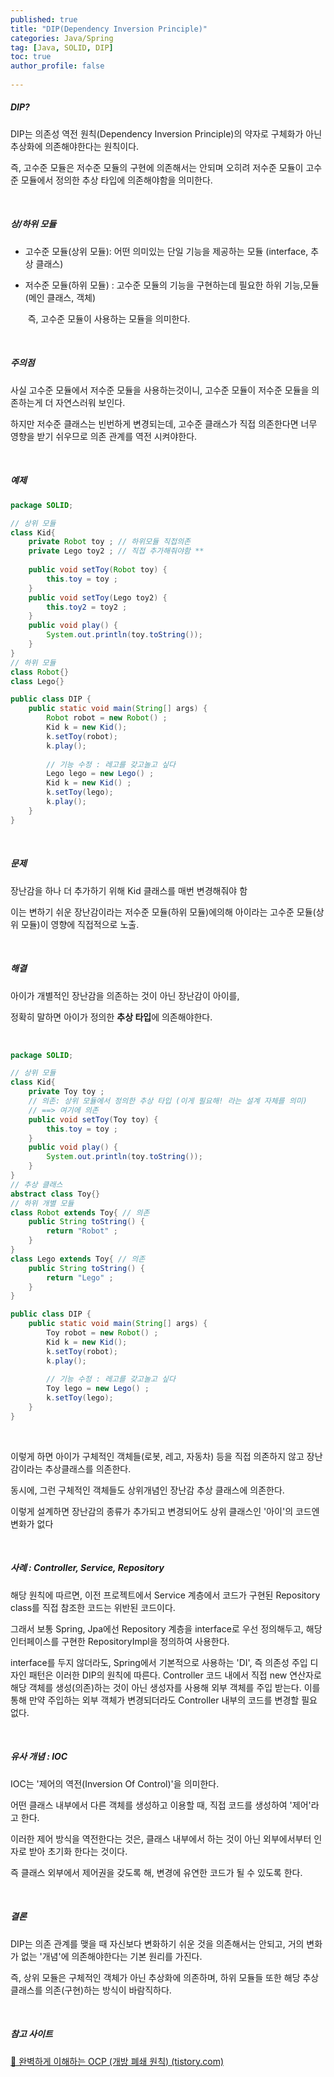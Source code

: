 ```yaml
---
published: true
title: "DIP(Dependency Inversion Principle)" 
categories: Java/Spring
tag: [Java, SOLID, DIP] 
toc: true
author_profile: false 
  
---
```




##### DIP? 

DIP는 의존성 역전 원칙(Dependency Inversion Principle)의 약자로 구체화가 아닌 추상화에 의존해야한다는 원칙이다. 

즉, 고수준 모듈은 저수준 모듈의 구현에 의존해서는 안되며 오히려 저수준 모듈이 고수준 모듈에서 정의한 추상 타입에 의존해야함을 의미한다. 

<br>



##### 상/하위 모듈

* 고수준 모듈(상위 모듈): 어떤 의미있는 단일 기능을 제공하는 모듈 (interface, 추상 클래스)

* 저수준 모듈(하위 모듈) : 고수준 모듈의 기능을 구현하는데 필요한 하위 기능,모듈 (메인 클래스, 객체)

  ​			즉, 고수준 모듈이 사용하는 모듈을 의미한다. 

 <br>



##### 주의점 

사실 고수준 모듈에서 저수준 모듈을 사용하는것이니, 고수준 모듈이 저수준 모듈을 의존하는게 더 자연스러워 보인다. 

하지만 저수준 클래스는 빈번하게 변경되는데, 고수준 클래스가 직접 의존한다면 너무 영향을 받기 쉬우므로 의존 관계를 역전 시켜야한다. 

<br>



##### 예제 

```java
package SOLID;

// 상위 모듈
class Kid{
	private Robot toy ; // 하위모듈 직접의존 
	private Lego toy2 ; // 직접 추가해줘야함 **
	
	public void setToy(Robot toy) {
		this.toy = toy ; 
	}
	public void setToy(Lego toy2) {
		this.toy2 = toy2 ; 
	}
	public void play() {
		System.out.println(toy.toString());
	}
}
// 하위 모듈 
class Robot{}
class Lego{}

public class DIP {
	public static void main(String[] args) {
		Robot robot = new Robot() ; 
		Kid k = new Kid(); 
		k.setToy(robot);
		k.play();
		
		// 기능 수정 : 레고를 갖고놀고 싶다 
		Lego lego = new Lego() ; 
		Kid k = new Kid() ; 
		k.setToy(lego);
		k.play();
	}
}
```

<br>



##### 문제 

장난감을 하나 더 추가하기 위해 Kid 클래스를 매번 변경해줘야 함 

이는 변하기 쉬운 장난감이라는 저수준 모듈(하위 모듈)에의해 아이라는 고수준 모듈(상위 모듈)이 영향에 직접적으로 노출. 

<br>





##### 해결 

아이가 개별적인 장난감을 의존하는 것이 아닌 장난감이 아이를, 

정확히 말하면 아이가 정의한 **추상 타입**에 의존해야한다.  

<br>

```java
package SOLID;

// 상위 모듈
class Kid{
	private Toy toy ;
	// 의존: 상위 모듈에서 정의한 추상 타입 (이게 필요해! 라는 설계 자체를 의미) 
	// ==> 여기에 의존 
	public void setToy(Toy toy) {
		this.toy = toy ; 
	}
	public void play() {
		System.out.println(toy.toString());
	}
}
// 추상 클래스 
abstract class Toy{}
// 하위 개별 모듈 
class Robot extends Toy{ // 의존 
	public String toString() {
		return "Robot" ; 
	}
}
class Lego extends Toy{ // 의존 
	public String toString() {
		return "Lego" ; 
	}
}

public class DIP {
	public static void main(String[] args) {
		Toy robot = new Robot() ; 
		Kid k = new Kid(); 
		k.setToy(robot);
		k.play();
		
		// 기능 수정 : 레고를 갖고놀고 싶다 
		Toy lego = new Lego() ; 
		k.setToy(lego);
	}
}

```

<br>

이렇게 하면 아이가 구체적인 객체들(로봇, 레고, 자동차) 등을 직접 의존하지 않고 장난감이라는 추상클래스를 의존한다. 

동시에, 그런 구체적인 객체들도 상위개념인 장난감 추상 클래스에 의존한다. 

이렇게 설계하면 장난감의 종류가 추가되고 변경되어도 상위 클래스인 '아이'의 코드엔 변화가 없다

<br>





##### 사례 : Controller, Service, Repository

해당 원칙에 따르면, 이전 프로젝트에서 Service 계층에서 코드가 구현된 Repository class를 직접 참조한 코드는 위반된 코드이다. 

그래서 보통 Spring, Jpa에선 Repository 계층을 interface로 우선 정의해두고, 해당 인터페이스를 구현한 RepositoryImpl을 정의하여 사용한다. 

interface를 두지 않더라도, Spring에서 기본적으로 사용하는 'DI', 즉 의존성 주입 디자인 패턴은 이러한 DIP의 원칙에 따른다. Controller 코드 내에서 직접 new 연산자로 해당 객체를 생성(의존)하는 것이 아닌 생성자를 사용해 외부 객체를 주입 받는다. 이를 통해 만약 주입하는 외부 객체가 변경되더라도 Controller 내부의 코드를 변경할 필요 없다.  

<br>



##### 유사 개념 : IOC 

IOC는 '제어의 역전(Inversion Of Control)'을 의미한다. 

어떤 클래스 내부에서 다른 객체를 생성하고 이용할 때, 직접 코드를 생성하여 '제어'라고 한다. 

이러한 제어 방식을 역전한다는 것은, 클래스 내부에서 하는 것이 아닌 외부에서부터 인자로 받아 초기화 한다는 것이다. 

즉 클래스 외부에서 제어권을 갖도록 해, 변경에 유연한 코드가 될 수 있도록 한다. 

<br>





##### 결론 

DIP는 의존 관계를 맺을 때 자신보다 변화하기 쉬운 것을 의존해서는 안되고, 거의 변화가 없는 '개념'에 의존해야한다는 기본 원리를 가진다. 

즉, 상위 모듈은 구체적인 객체가 아닌 추상화에 의존하며, 하위 모듈들 또한 해당 추상클래스를 의존(구현)하는 방식이 바람직하다. 

<br>



##### 참고 사이트 

[💠 완벽하게 이해하는 OCP (개방 폐쇄 원칙) (tistory.com)](https://inpa.tistory.com/entry/OOP-💠-아주-쉽게-이해하는-OCP-개방-폐쇄-원칙)

<br>

